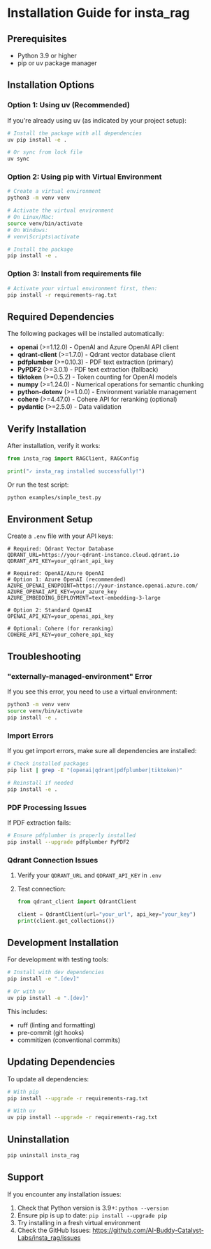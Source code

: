 # Installation Guide for insta_rag

## Prerequisites

- Python 3.9 or higher
- pip or uv package manager

## Installation Options

### Option 1: Using uv (Recommended)

If you're already using uv (as indicated by your project setup):

```bash
# Install the package with all dependencies
uv pip install -e .

# Or sync from lock file
uv sync
```

### Option 2: Using pip with Virtual Environment

```bash
# Create a virtual environment
python3 -m venv venv

# Activate the virtual environment
# On Linux/Mac:
source venv/bin/activate
# On Windows:
# venv\Scripts\activate

# Install the package
pip install -e .
```

### Option 3: Install from requirements file

```bash
# Activate your virtual environment first, then:
pip install -r requirements-rag.txt
```

## Required Dependencies

The following packages will be installed automatically:

- **openai** (>=1.12.0) - OpenAI and Azure OpenAI API client
- **qdrant-client** (>=1.7.0) - Qdrant vector database client
- **pdfplumber** (>=0.10.3) - PDF text extraction (primary)
- **PyPDF2** (>=3.0.1) - PDF text extraction (fallback)
- **tiktoken** (>=0.5.2) - Token counting for OpenAI models
- **numpy** (>=1.24.0) - Numerical operations for semantic chunking
- **python-dotenv** (>=1.0.0) - Environment variable management
- **cohere** (>=4.47.0) - Cohere API for reranking (optional)
- **pydantic** (>=2.5.0) - Data validation

## Verify Installation

After installation, verify it works:

```python
from insta_rag import RAGClient, RAGConfig

print("✓ insta_rag installed successfully!")
```

Or run the test script:

```bash
python examples/simple_test.py
```

## Environment Setup

Create a `.env` file with your API keys:

```env
# Required: Qdrant Vector Database
QDRANT_URL=https://your-qdrant-instance.cloud.qdrant.io
QDRANT_API_KEY=your_qdrant_api_key

# Required: OpenAI/Azure OpenAI
# Option 1: Azure OpenAI (recommended)
AZURE_OPENAI_ENDPOINT=https://your-instance.openai.azure.com/
AZURE_OPENAI_API_KEY=your_azure_key
AZURE_EMBEDDING_DEPLOYMENT=text-embedding-3-large

# Option 2: Standard OpenAI
OPENAI_API_KEY=your_openai_api_key

# Optional: Cohere (for reranking)
COHERE_API_KEY=your_cohere_api_key
```

## Troubleshooting

### "externally-managed-environment" Error

If you see this error, you need to use a virtual environment:

```bash
python3 -m venv venv
source venv/bin/activate
pip install -e .
```

### Import Errors

If you get import errors, make sure all dependencies are installed:

```bash
# Check installed packages
pip list | grep -E "(openai|qdrant|pdfplumber|tiktoken)"

# Reinstall if needed
pip install -e .
```

### PDF Processing Issues

If PDF extraction fails:

```bash
# Ensure pdfplumber is properly installed
pip install --upgrade pdfplumber PyPDF2
```

### Qdrant Connection Issues

1. Verify your `QDRANT_URL` and `QDRANT_API_KEY` in `.env`

1. Test connection:

   ```python
   from qdrant_client import QdrantClient

   client = QdrantClient(url="your_url", api_key="your_key")
   print(client.get_collections())
   ```

## Development Installation

For development with testing tools:

```bash
# Install with dev dependencies
pip install -e ".[dev]"

# Or with uv
uv pip install -e ".[dev]"
```

This includes:

- ruff (linting and formatting)
- pre-commit (git hooks)
- commitizen (conventional commits)

## Updating Dependencies

To update all dependencies:

```bash
# With pip
pip install --upgrade -r requirements-rag.txt

# With uv
uv pip install --upgrade -r requirements-rag.txt
```

## Uninstallation

```bash
pip uninstall insta_rag
```

## Support

If you encounter any installation issues:

1. Check that Python version is 3.9+: `python --version`
1. Ensure pip is up to date: `pip install --upgrade pip`
1. Try installing in a fresh virtual environment
1. Check the GitHub Issues: <https://github.com/AI-Buddy-Catalyst-Labs/insta_rag/issues>
